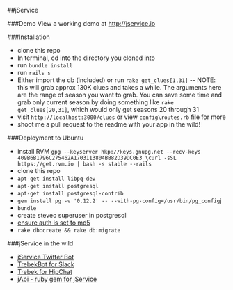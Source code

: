 ##jService

###Demo
View a working demo at http://jservice.io

###Installation
* clone this repo 
* In terminal, cd into the directory you cloned into
* run `bundle install` 
* run `rails s`
* Either import the db (included) or run `rake get_clues[1,31]` -- NOTE: this will grab approx 130K clues and takes a while. The arguments here are the range of season you want to grab. You can save some time and grab only current season by doing something like `rake get_clues[20,31]`, which would only get seasons 20 through 31
* visit `http://localhost:3000/clues` or view `config\routes.rb` file for more
* shoot me a pull request to the readme with your app in the wild!

###Deployment to Ubuntu
* install RVM `gpg --keyserver hkp://keys.gnupg.net --recv-keys 409B6B1796C275462A1703113804BB82D39DC0E3
\curl -sSL https://get.rvm.io | bash -s stable --rails`
* clone this repo
* `apt-get install libpq-dev`
* `apt-get install postgresql`
* `apt-get install postgresql-contrib`
* `gem install pg -v '0.12.2' -- --with-pg-config=/usr/bin/pg_config`j
* `bundle`
* create steveo superuser in postgresql
* [ensure auth is set to md5](http://stackoverflow.com/questions/18664074/getting-error-peer-authentication-failed-for-user-postgres-when-trying-to-ge)
* `rake db:create && rake db:migrate`

###jService in the wild
* [jService Twitter Bot](http://twitter.com/jservicebot)
* [TrebekBot for Slack](https://github.com/gesteves/trebekbot)
* [Trebek for HipChat](https://github.com/yanigisawa/hip-trebek)
* [jApi - ruby gem for jService](https://github.com/djds23/jApi)
